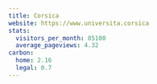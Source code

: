 ```yaml
---
title: Corsica
website: https://www.universita.corsica
stats:
  visitors_per_month: 85100
  average_pageviews: 4.32
carbon:
  home: 2.16
  legal: 0.7
---
```

